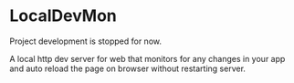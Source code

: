 # LocalDevMon

Project development is stopped for now.

A local http dev server for web that monitors for any changes in your app and auto reload the page on browser without restarting server.


